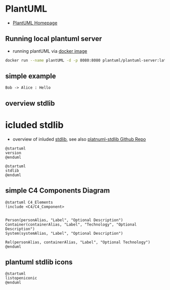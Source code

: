 # PlantUML

* [PlantUML Homepage](https://plantuml.com/de/)


## Running local plantuml server

* running plantUML via [docker image](https://hub.docker.com/r/plantuml/plantuml-server)

```bash
docker run --name plantUML -d -p 8080:8080 plantuml/plantuml-server:latest
```

## simple example

```plantuml
Bob -> Alice : Hello
```

## overview stdlib

# icluded stdlib

* overview of inluded [stdlib](https://plantuml.com/de/stdlib), see also [platnuml-stdlib Github Repo](https://github.com/plantuml/plantuml-stdlib)

```plantuml
@startuml
version
@enduml
```

```plantuml
@startuml
stdlib
@enduml
```

## simple C4 Components Diagram

```plantuml
@startuml C4_Elements
!include <C4/C4_Component>


Person(personAlias, "Label", "Optional Description")
Container(containerAlias, "Label", "Technology", "Optional Description")
System(systemAlias, "Label", "Optional Description")

Rel(personAlias, containerAlias, "Label", "Optional Technology")
@enduml
```

## plantuml stdlib icons

```plantuml
@startuml
listopeniconic
@enduml
```